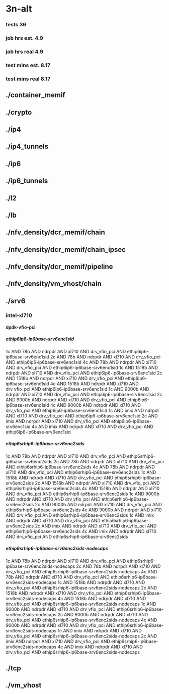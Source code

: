# 3n-alt
### tests 36
### job hrs est. 4.9
### job hrs real 4.9
### test mins est. 8.17
### test mins real 8.17
## ./container_memif
## ./crypto
## ./ip4
## ./ip4_tunnels
## ./ip6
## ./ip6_tunnels
## ./l2
## ./lb
## ./nfv_density/dcr_memif/chain
## ./nfv_density/dcr_memif/chain_ipsec
## ./nfv_density/dcr_memif/pipeline
## ./nfv_density/vm_vhost/chain
## ./srv6
### intel-xl710
#### dpdk-vfio-pci
##### ethip6ip6-ip6base-srv6enc1sid
1c AND 78b AND ndrpdr AND xl710 AND drv_vfio_pci AND ethip6ip6-ip6base-srv6enc1sid
2c AND 78b AND ndrpdr AND xl710 AND drv_vfio_pci AND ethip6ip6-ip6base-srv6enc1sid
4c AND 78b AND ndrpdr AND xl710 AND drv_vfio_pci AND ethip6ip6-ip6base-srv6enc1sid
1c AND 1518b AND ndrpdr AND xl710 AND drv_vfio_pci AND ethip6ip6-ip6base-srv6enc1sid
2c AND 1518b AND ndrpdr AND xl710 AND drv_vfio_pci AND ethip6ip6-ip6base-srv6enc1sid
4c AND 1518b AND ndrpdr AND xl710 AND drv_vfio_pci AND ethip6ip6-ip6base-srv6enc1sid
1c AND 9000b AND ndrpdr AND xl710 AND drv_vfio_pci AND ethip6ip6-ip6base-srv6enc1sid
2c AND 9000b AND ndrpdr AND xl710 AND drv_vfio_pci AND ethip6ip6-ip6base-srv6enc1sid
4c AND 9000b AND ndrpdr AND xl710 AND drv_vfio_pci AND ethip6ip6-ip6base-srv6enc1sid
1c AND imix AND ndrpdr AND xl710 AND drv_vfio_pci AND ethip6ip6-ip6base-srv6enc1sid
2c AND imix AND ndrpdr AND xl710 AND drv_vfio_pci AND ethip6ip6-ip6base-srv6enc1sid
4c AND imix AND ndrpdr AND xl710 AND drv_vfio_pci AND ethip6ip6-ip6base-srv6enc1sid
##### ethip6srhip6-ip6base-srv6enc2sids
1c AND 78b AND ndrpdr AND xl710 AND drv_vfio_pci AND ethip6srhip6-ip6base-srv6enc2sids
2c AND 78b AND ndrpdr AND xl710 AND drv_vfio_pci AND ethip6srhip6-ip6base-srv6enc2sids
4c AND 78b AND ndrpdr AND xl710 AND drv_vfio_pci AND ethip6srhip6-ip6base-srv6enc2sids
1c AND 1518b AND ndrpdr AND xl710 AND drv_vfio_pci AND ethip6srhip6-ip6base-srv6enc2sids
2c AND 1518b AND ndrpdr AND xl710 AND drv_vfio_pci AND ethip6srhip6-ip6base-srv6enc2sids
4c AND 1518b AND ndrpdr AND xl710 AND drv_vfio_pci AND ethip6srhip6-ip6base-srv6enc2sids
1c AND 9000b AND ndrpdr AND xl710 AND drv_vfio_pci AND ethip6srhip6-ip6base-srv6enc2sids
2c AND 9000b AND ndrpdr AND xl710 AND drv_vfio_pci AND ethip6srhip6-ip6base-srv6enc2sids
4c AND 9000b AND ndrpdr AND xl710 AND drv_vfio_pci AND ethip6srhip6-ip6base-srv6enc2sids
1c AND imix AND ndrpdr AND xl710 AND drv_vfio_pci AND ethip6srhip6-ip6base-srv6enc2sids
2c AND imix AND ndrpdr AND xl710 AND drv_vfio_pci AND ethip6srhip6-ip6base-srv6enc2sids
4c AND imix AND ndrpdr AND xl710 AND drv_vfio_pci AND ethip6srhip6-ip6base-srv6enc2sids
##### ethip6srhip6-ip6base-srv6enc2sids-nodecaps
1c AND 78b AND ndrpdr AND xl710 AND drv_vfio_pci AND ethip6srhip6-ip6base-srv6enc2sids-nodecaps
2c AND 78b AND ndrpdr AND xl710 AND drv_vfio_pci AND ethip6srhip6-ip6base-srv6enc2sids-nodecaps
4c AND 78b AND ndrpdr AND xl710 AND drv_vfio_pci AND ethip6srhip6-ip6base-srv6enc2sids-nodecaps
1c AND 1518b AND ndrpdr AND xl710 AND drv_vfio_pci AND ethip6srhip6-ip6base-srv6enc2sids-nodecaps
2c AND 1518b AND ndrpdr AND xl710 AND drv_vfio_pci AND ethip6srhip6-ip6base-srv6enc2sids-nodecaps
4c AND 1518b AND ndrpdr AND xl710 AND drv_vfio_pci AND ethip6srhip6-ip6base-srv6enc2sids-nodecaps
1c AND 9000b AND ndrpdr AND xl710 AND drv_vfio_pci AND ethip6srhip6-ip6base-srv6enc2sids-nodecaps
2c AND 9000b AND ndrpdr AND xl710 AND drv_vfio_pci AND ethip6srhip6-ip6base-srv6enc2sids-nodecaps
4c AND 9000b AND ndrpdr AND xl710 AND drv_vfio_pci AND ethip6srhip6-ip6base-srv6enc2sids-nodecaps
1c AND imix AND ndrpdr AND xl710 AND drv_vfio_pci AND ethip6srhip6-ip6base-srv6enc2sids-nodecaps
2c AND imix AND ndrpdr AND xl710 AND drv_vfio_pci AND ethip6srhip6-ip6base-srv6enc2sids-nodecaps
4c AND imix AND ndrpdr AND xl710 AND drv_vfio_pci AND ethip6srhip6-ip6base-srv6enc2sids-nodecaps
## ./tcp
## ./vm_vhost

